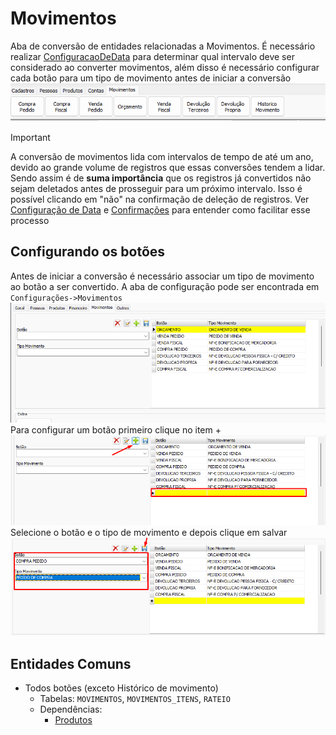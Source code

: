 # Movimentos  
Aba de conversão de entidades relacionadas a Movimentos. É necessário realizar [ConfiguracaoDeData](ConfiguracaoDeData.md) para determinar qual intervalo deve ser considerado ao converter movimentos, além disso é necessário configurar cada botão para um tipo de movimento antes de iniciar a conversão  
![AbaMovimentos.png](./Imagens/AbaMovimentos.png)  
>[!IMPORTANT]  
>A conversão de movimentos lida com intervalos de tempo de até um ano, devido ao grande volume de registros que essas conversões tendem a lidar. Sendo assim é de **suma importância** que os registros já convertidos não sejam deletados antes de prosseguir para um próximo intervalo. Isso é possível clicando em "não" na confirmação de deleção de registros. Ver [Configuração de Data](ConfiguracaoDeData.md) e [Confirmações](Confirmacoes.md) para entender como facilitar esse processo  
  
## Configurando os botões  
Antes de iniciar a conversão é necessário associar um tipo de movimento ao botão a ser convertido. A aba de configuração pode ser encontrada em `Configurações->Movimentos`  
![ConfigurarTipoMov1.png](./Imagens/ConfigurarTipoMov1.png)  
Para configurar um botão primeiro clique no item +  
![ConfigurarTipoMov2.png](./Imagens/ConfigurarTipoMov2.png)  
Selecione o botão e o tipo de movimento e depois clique em salvar  
![ConfigurarTipoMov3.png](./Imagens/ConfigurarTipoMov3.png)  
## Entidades Comuns  
- Todos botões (exceto Histórico de movimento)  
    - Tabelas: `MOVIMENTOS`, `MOVIMENTOS_ITENS`, `RATEIO`  
    - Dependências:  
        - [Produtos](./Produtos.md)